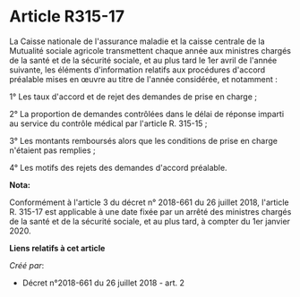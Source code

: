# Article R315-17

La Caisse nationale de l'assurance maladie et la caisse centrale de la Mutualité sociale agricole transmettent chaque année
aux ministres chargés de la santé et de la sécurité sociale, et au plus tard le 1er avril de l'année suivante, les éléments
d'information relatifs aux procédures d'accord préalable mises en œuvre au titre de l'année considérée, et notamment :

1° Les taux d'accord et de rejet des demandes de prise en charge ;

2° La proportion de demandes contrôlées dans le délai de réponse imparti au service du contrôle médical par l'article R.
315-15 ;

3° Les montants remboursés alors que les conditions de prise en charge n'étaient pas remplies ;

4° Les motifs des rejets des demandes d'accord préalable.

**Nota:**

Conformément à l'article 3 du décret n° 2018-661 du 26 juillet 2018, l'article R. 315-17 est applicable à une date fixée par
un arrêté des ministres chargés de la santé et de la sécurité sociale, et au plus tard, à compter du 1er janvier 2020.

**Liens relatifs à cet article**

_Créé par_:

  - Décret n°2018-661 du 26 juillet 2018 - art. 2
